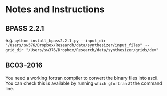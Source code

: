 # Notes and Instructions


## BPASS 2.2.1


e.g. 
`python install_bpass2.2.1.py --input_dir "/Users/sw376/Dropbox/Research/data/synthesizer/input_files" --grid_dir "/Users/sw376/Dropbox/Research/data/synthesizer/grids/dev"`



## BC03-2016

You need a working fortran compiler to convert the binary files into ascii. You can check this is available by running `which gfortran` at the command line.
